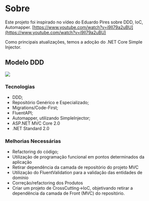 # Sobre

Este projeto foi inspirado no vídeo do Eduardo Pires sobre DDD, IoC, Automapper. [https://www.youtube.com/watch?v=i9Il79a2uBU](https://www.youtube.com/watch?v=i9Il79a2uBU)

Como principais atualizações, temos a adoção do .NET Core Simple Injector.

## Modelo DDD

![](https://github.com/fabioono25/aspnetmvc_ddd_ef/blob/master/ddd.jpg)

### Tecnologias

- DDD;
- Repositório Genérico e Especializado;
- Migrations/Code-First;
- FluentAPI;
- Automapper, utilizando SimpleInjector;
- ASP.NET MVC Core 2.0
- .NET Standard 2.0

### Melhorias Necessárias

- Refactoring do código;
- Utilização de programação funcional em pontos determinados da aplicação
- Retirar dependência da camada de repositório do projeto MVC
- Utilização do FluentValidation para a validação das entidades de domínio
- Correção/refactoring dos Produtos
- Criar um projeto de CrossCutting->IoC, objetivando retirar a dependência da camada de Front (MVC) do repositório.

